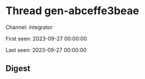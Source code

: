 # Thread gen-abceffe3beae
Channel: integrator

First seen: 2023-09-27 00:00:00

Last seen: 2023-09-27 00:00:00

## Digest



